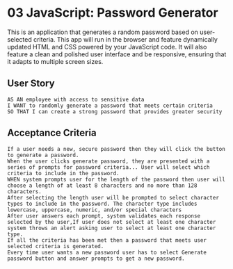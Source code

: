 # 03 JavaScript: Password Generator

This is an application that generates a random password based on user-selected criteria. This app will run in the browser and feature dynamically updated HTML and CSS powered by your JavaScript code. It will also feature a clean and polished user interface and be responsive, ensuring that it adapts to multiple screen sizes.

## User Story

```
AS AN employee with access to sensitive data
I WANT to randomly generate a password that meets certain criteria
SO THAT I can create a strong password that provides greater security
```

## Acceptance Criteria

```
If a user needs a new, secure password then they will click the button to generate a password.
When the user clicks generate password, they are presented with a series of prompts for password criteria... User will select which criteria to include in the password.
WHEN system prompts user for the length of the password then user will choose a length of at least 8 characters and no more than 128 characters.
After selecting the length user will be prompted to select character types to include in the password. The character type includes lowercase, uppercase, numeric, and/or special characters
After user answers each prompt, system validates each response selected by the user,If user does not select at least one character system throws an alert asking user to select at least one character type.
If all the criteria has been met then a password that meets user selected criteria is generated.
Every time user wants a new password user has to select Generate password button and answer prompts to get a new password.
```
